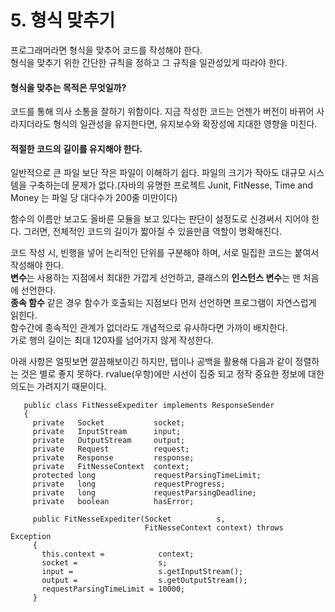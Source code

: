 # 5. 형식 맞추기

프로그래머라면 형식을 맞추어 코드를 작성해야 한다.   
형식을 맞추기 위한 간단한 규칙을 정하고 그 규칙을 일관성있게 따라야 한다.

#### 형식을 맞추는 목적은 무엇일까?

코드를 통해 의사 소통을 잘하기 위함이다. 지금 작성한 코드는 언젠가 버전이 바뀌어 사라지더라도 형식의 일관성을 유지한다면, 유지보수와 확장성에 지대한 영향을 미친다.

#### 적절한 코드의 길이를 유지해야 한다.

일반적으로 큰 파일 보단 작은 파일이 이해하기 쉽다. 파일의 크기가 작아도 대규모 시스템을 구축하는데 문제가 없다.\(자바의 유명한 프로젝트 Junit, FitNesse, Time and Money 는 파일 당 대다수가 200줄 미만이다\)

함수의 이름만 보고도 올바른 모듈을 보고 있다는 판단이 설정도로 신경써서 지어야 한다. 그러면, 전체적인 코드의 길이가 짧아질 수 있을만큼 역할이 명확해진다.

코드 작성 시, 빈행을 넣어 논리적인 단위를 구분해야 하며, 서로 밀집한 코드는 붙여서 작성해야 한다.  
**변수**는 사용하는 지점에서 최대한 가깝게 선언하고, 클래스의 **인스턴스 변수**는 맨 처음에 선언한다.  
**종속 함수** 같은 경우 함수가 호출되는 지점보다 먼저 선언하면 프로그램이 자연스럽게 읽힌다.  
함수간에 종속적인 관계가 없더라도 개념적으로 유사하다면 가까이 배치한다.  
가로 행의 길이는 최대 120자를 넘어가지 않게 작성한다.

아래 사항은 얼핏보면 깔끔해보이긴 하지만, 탭이나 공백을 활용해 다음과 같이 정렬하는 것은 별로 좋지 못하다. rvalue\(우항\)에만 시선이 집중 되고 정작 중요한 정보에 대한 의도는 가려지기 때문이다.

```text
   public class FitNesseExpediter implements ResponseSender
   {
     private   Socket           socket;
     private   InputStream      input;
     private   OutputStream     output;
     private   Request          request;
     private   Response         response;
     private   FitNesseContext  context;
     protected long             requestParsingTimeLimit;
     private   long             requestProgress;
     private   long             requestParsingDeadline;
     private   boolean          hasError;
 
     public FitNesseExpediter(Socket          s, 
                              FitNesseContext context) throws Exception
     {
       this.context =            context;
       socket =                  s;
       input =                   s.getInputStream();
       output =                  s.getOutputStream();
       requestParsingTimeLimit = 10000;
     }
```




